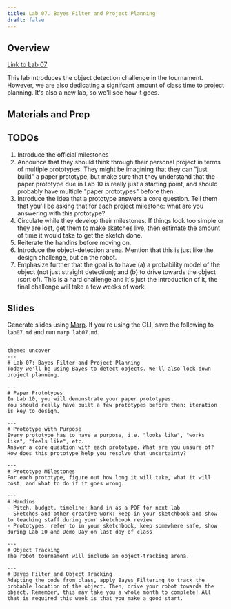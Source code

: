 ```yaml
---
title: Lab 07. Bayes Filter and Project Planning
draft: false
---
```


## Overview
[Link to Lab 07](/labs/lab07)

This lab introduces the object detection challenge in the tournament. However, we are also dedicating a signifcant amount of class time to project planning. It's also a new lab, so we'll see how it goes.

## Materials and Prep

## TODOs
1. Introduce the official milestones
2. Announce that they should think through their personal project in terms of multiple prototypes. They might be imagining that they can "just build" a paper prototype, but make sure that they understand that the paper prototype due in Lab 10 is really just a starting point, and should probably have multiple "paper prototypes" before then.
3. Introduce the idea that a prototype answers a core question. Tell them that you'll be asking that for each project milestone: what are you answering with this prototype?
4. Circulate while they develop their milestones. If things look too simple or they are lost, get them to make sketches live, then estimate the amount of time it would take to get the sketch done.
5. Reiterate the handins before moving on.
6. Introduce the object-detection arena. Mention that this is just like the design challenge, but on the robot.
7. Emphasize further that the goal is to have (a) a probability model of the object (not just straight detection); and (b) to drive towards the object (sort of). This is a hard challenge and it's just the introduction of it, the final challenge will take a few weeks of work.


## Slides

Generate slides using [Marp](https://github.com/marp-team/marp-cli). If you're using the CLI, save the following to `lab07.md` and run `marp lab07.md`.


```mdx
---
theme: uncover
---
# Lab 07: Bayes Filter and Project Planning
Today we'll be using Bayes to detect objects. We'll also lock down project planning.

---
# Paper Prototypes 
In Lab 10, you will demonstrate your paper prototypes.
You should really have built a few prototypes before then: iteration is key to design.

---
# Prototype with Purpose
Every prototype has to have a purpose, i.e. "looks like", "works like", "feels like", etc.
Answer a core question with each prototype. What are you unsure of? How does this prototype help you resolve that uncertainty?

---
# Prototype Milestones
For each prototype, figure out how long it will take, what it will cost, and what to do if it goes wrong.

---
# Handins
- Pitch, budget, timeline: hand in as a PDF for next lab
- Sketches and other creative work: keep in your sketchbook and show to teaching staff during your sketchbook review
- Prototypes: refer to in your sketchbook, keep somewhere safe, show during Lab 10 and Demo Day on last day of class

---
# Object Tracking
The robot tournament will include an object-tracking arena.

---
# Bayes Filter and Object Tracking
Adapting the code from class, apply Bayes Filtering to track the probable location of the object. Then, drive your robot towards the object. Remember, this may take you a whole month to complete! All that is required this week is that you make a good start.

```